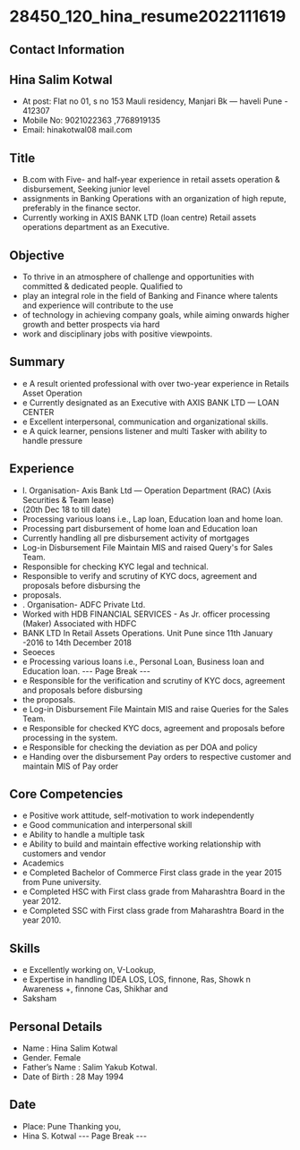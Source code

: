 # 28450_120_hina_resume2022111619

## Contact Information



## Hina Salim Kotwal

* At post: Flat no 01, s no 153 Mauli residency, Manjari Bk — haveli Pune - 412307
* Mobile No: 9021022363 ,7768919135
* Email: hinakotwal08 mail.com


## Title

* B.com with Five- and half-year experience in retail assets operation & disbursement, Seeking junior level
* assignments in Banking Operations with an organization of high repute, preferably in the finance sector.
* Currently working in AXIS BANK LTD (loan centre) Retail assets operations department as an Executive.


## Objective

* To thrive in an atmosphere of challenge and opportunities with committed & dedicated people. Qualified to
* play an integral role in the field of Banking and Finance where talents and experience will contribute to the use
* of technology in achieving company goals, while aiming onwards higher growth and better prospects via hard
* work and disciplinary jobs with positive viewpoints.


## Summary

* e A result oriented professional with over two-year experience in Retails Asset Operation
* e Currently designated as an Executive with AXIS BANK LTD — LOAN CENTER
* e Excellent interpersonal, communication and organizational skills.
* e A quick learner, pensions listener and multi Tasker with ability to handle pressure


## Experience

* l. Organisation- Axis Bank Ltd — Operation Department (RAC) (Axis Securities & Team lease)
* (20th Dec 18 to till date)
* Processing various loans i.e., Lap loan, Education loan and home loan.
* Processing part disbursement of home loan and Education loan
* Currently handling all pre disbursement activity of mortgages
* Log-in Disbursement File Maintain MIS and raised Query's for Sales Team.
* Responsible for checking KYC legal and technical.
* Responsible to verify and scrutiny of KYC docs, agreement and proposals before disbursing the
* proposals.
* . Organisation- ADFC Private Ltd.
* Worked with HDB FINANCIAL SERVICES - As Jr. officer processing (Maker) Associated with HDFC
* BANK LTD In Retail Assets Operations. Unit Pune since 11th January -2016 to 14th December 2018
* Seoeces
* e Processing various loans i.e., Personal Loan, Business loan and Education loan.
--- Page Break ---
* e Responsible for the verification and scrutiny of KYC docs, agreement and proposals before disbursing
* the proposals.
* e Log-in Disbursement File Maintain MIS and raise Queries for the Sales Team.
* e Responsible for checked KYC docs, agreement and proposals before processing in the system.
* e Responsible for checking the deviation as per DOA and policy
* e Handing over the disbursement Pay orders to respective customer and maintain MIS of Pay order


## Core Competencies

* e Positive work attitude, self-motivation to work independently
* e Good communication and interpersonal skill
* e Ability to handle a multiple task
* e Ability to build and maintain effective working relationship with customers and vendor
* Academics
* e Completed Bachelor of Commerce First class grade in the year 2015 from Pune university.
* e Completed HSC with First class grade from Maharashtra Board in the year 2012.
* e Completed SSC with First class grade from Maharashtra Board in the year 2010.


## Skills

* e Excellently working on, V-Lookup,
* e Expertise in handling IDEA LOS, LOS, finnone, Ras, Showk n Awareness +, finnone Cas, Shikhar and
* Saksham


## Personal Details

* Name : Hina Salim Kotwal
* Gender. Female
* Father’s Name : Salim Yakub Kotwal.
* Date of Birth : 28 May 1994


## Date

* Place: Pune Thanking you,
* Hina S. Kotwal
--- Page Break ---

